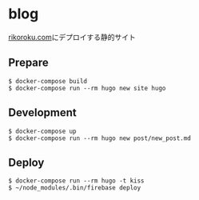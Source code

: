 # blog
[rikoroku.com](https://rikoroku.com)にデプロイする静的サイト


## Prepare
```
$ docker-compose build
$ docker-compose run --rm hugo new site hugo
```

## Development
```
$ docker-compose up
$ docker-compose run --rm hugo new post/new_post.md
```

## Deploy
```
$ docker-compose run --rm hugo -t kiss
$ ~/node_modules/.bin/firebase deploy
```
